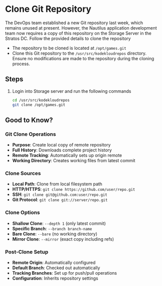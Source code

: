 # Clone Git Repository

The DevOps team established a new Git repository last week, which remains unused at present. However, the Nautilus application development team now requires a copy of this repository on the Storage Server in the Stratos DC. Follow the provided details to clone the repository

- The repository to be cloned is located at `/opt/games.git`
- Clone this Git repository to the `/usr/src/kodekloudrepos` directory. Ensure no modifications are made to the repository during the cloning process.

## Steps

1. Login into Storage server and run the following commands

    ```sh
    cd /usr/src/kodekloudrepos
    git clone /opt/games.git
    ```

## Good to Know?

### Git Clone Operations

- **Purpose**: Create local copy of remote repository
- **Full History**: Downloads complete project history
- **Remote Tracking**: Automatically sets up origin remote
- **Working Directory**: Creates working files from latest commit

### Clone Sources

- **Local Path**: Clone from local filesystem path
- **HTTP/HTTPS**: `git clone https://github.com/user/repo.git`
- **SSH**: `git clone git@github.com:user/repo.git`
- **Git Protocol**: `git clone git://server/repo.git`

### Clone Options

- **Shallow Clone**: `--depth 1` (only latest commit)
- **Specific Branch**: `--branch branch-name`
- **Bare Clone**: `--bare` (no working directory)
- **Mirror Clone**: `--mirror` (exact copy including refs)

### Post-Clone Setup

- **Remote Origin**: Automatically configured
- **Default Branch**: Checked out automatically
- **Tracking Branches**: Set up for push/pull operations
- **Configuration**: Inherits repository settings
